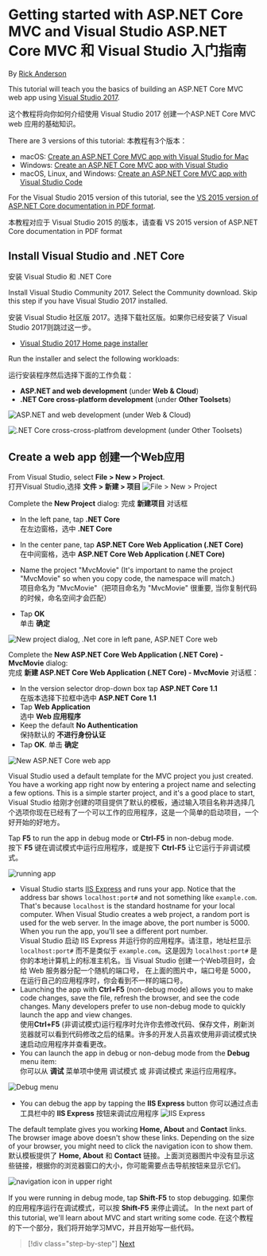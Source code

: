 
# Getting started with ASP.NET Core MVC and Visual Studio  ASP.NET Core MVC 和 Visual Studio 入门指南

By [Rick Anderson](https://twitter.com/RickAndMSFT)

This tutorial will teach you the basics of building an ASP.NET Core MVC web app using [Visual Studio 2017](https://www.visualstudio.com/).  

这个教程将向你如何介绍使用 Visual Studio 2017 创建一个ASP.NET Core MVC web 应用的基础知识。

There are 3 versions of this tutorial:
本教程有3个版本：
* macOS: [Create an ASP.NET Core MVC app with Visual Studio for Mac](xref:tutorials/first-mvc-app-mac/start-mvc)
* Windows: [Create an ASP.NET Core MVC app with Visual Studio](xref:tutorials/first-mvc-app/start-mvc)
* macOS, Linux, and Windows: [Create an ASP.NET Core MVC app with Visual Studio Code](xref:tutorials/first-mvc-app-xplat/start-mvc)

For the Visual Studio 2015 version of this tutorial, see the [VS 2015 version of ASP.NET Core documentation in PDF format](https://github.com/aspnet/Docs/blob/master/aspnetcore/common/_static/aspnet-core-project-json.pdf).  

本教程对应于 Visual Studio 2015 的版本，请查看 VS 2015 version of ASP.NET Core documentation in PDF format 
## Install Visual Studio and .NET Core   
安装 Visual Studio 和 .NET Core

Install Visual Studio Community 2017. Select the Community download. Skip this step if you have Visual Studio 2017 installed.  

安装 Visual Studio 社区版 2017。选择下载社区版。如果你已经安装了 Visual Studio 2017则跳过这一步。
  * [Visual Studio 2017 Home page installer](https://www.visualstudio.com/visual-studio-homepage-vs.aspx)

Run the installer and select the following workloads:  

运行安装程序然后选择下面的工作负载：
 - **ASP.NET and web development** (under **Web & Cloud**)
 - **.NET Core cross-platform development** (under **Other Toolsets**)

![**ASP.NET and web development** (under **Web & Cloud**)](start-mvc/_static/web_workload.png)

![**.NET Core cross-cross-platfrom development** (under **Other Toolsets**)](start-mvc/_static/x_plat_wl.png)


## Create a web app    创建一个Web应用

From Visual Studio, select  **File > New > Project**.  
打开Visual Studio,选择 **文件 > 新建 > 项目**
![File > New > Project](start-mvc/_static/alt_new_project.png)

Complete the **New Project** dialog:
完成 **新建项目** 对话框

* In the left pane, tap **.NET Core**  
在左边窗格，选中 **.NET Core**

* In the center pane, tap **ASP.NET Core Web Application (.NET Core)**  
在中间窗格，选中 **ASP.NET Core Web Application (.NET Core)**
* Name the project "MvcMovie" (It's important to name the project "MvcMovie" so when you copy code, the namespace will match.)  
项目命名为 "MvcMovie"（把项目命名为 "MvcMovie" 很重要, 当你复制代码的时候，命名空间才会匹配）
* Tap **OK**  
单击 **确定**

![New project dialog, .Net core in left pane, ASP.NET Core web ](start-mvc/_static/new_project2.png)

Complete the **New ASP.NET Core Web Application (.NET Core) - MvcMovie** dialog:  
完成 **新建 ASP.NET Core Web Application (.NET Core) - MvcMovie** 对话框：

* In the version selector drop-down box tap **ASP.NET Core 1.1**  
在版本选择下拉框中选中 **ASP.NET Core 1.1**
* Tap **Web Application**  
选中 **Web 应用程序**
* Keep the default **No Authentication**  
保持默认的 **不进行身份认证**
* Tap **OK**.
单击 **确定**

![New ASP.NET Core web app](start-mvc/_static/p3.png)

Visual Studio used a default template for the MVC project you just created. You have a working app right now by entering a project name and selecting a few options. This is a simple starter project, and it's a good place to start,  
Visual Studio 给刚才创建的项目提供了默认的模板，通过输入项目名称并选择几个选项你现在已经有了一个可以工作的应用程序，这是一个简单的启动项目，一个好开始的好地方。


Tap **F5** to run the app in debug mode or **Ctrl-F5** in non-debug mode.  
按下 **F5** 键在调试模式中运行应用程序，或是按下 **Ctrl-F5** 让它运行于非调试模式。

<!-- These images are also used by uid: tutorials/first-mvc-app-xplat/start-mvc -->
![running app](start-mvc/_static/1.png)

* Visual Studio starts [IIS Express](http://www.iis.net/learn/extensions/introduction-to-iis-express/iis-express-overview) and runs your app. Notice that the address bar shows `localhost:port#` and not something like `example.com`. That's because `localhost` is the standard hostname for your local computer. When Visual Studio creates a web project, a random port is used for the web server. In the image above, the port number is 5000. When you run the app, you'll see a different port number.  
Visual Studio 启动 IIS Express 并运行你的应用程序。请注意，地址栏显示 `localhost:port#` 而不是类似于 `example.com`。这是因为 `localhost:port#` 是你的本地计算机上的标准主机名。当 Visual Studio 创建一个Web项目时，会给 Web 服务器分配一个随机的端口号， 在上面的图片中，端口号是 5000， 在运行自己的应用程序时，你会看到不一样的端口号。
* Launching the app with **Ctrl+F5** (non-debug mode) allows you to make code changes, save the file, refresh the browser, and see the code changes. Many developers prefer to use non-debug mode to quickly launch the app and view changes.  
使用**Ctrl+F5** (非调试模式)运行程序时允许你去修改代码、保存文件，刷新浏览器就可以看到代码修改之后的结果。许多的开发人员喜欢使用非调试模式快速启动应用程序并查看更改。
* You can launch the app in debug or non-debug mode from the **Debug** menu item:  
你可以从 **调试** 菜单项中使用 调试模式 或 非调试模式 来运行应用程序。

![Debug menu](start-mvc/_static/debug_menu.png)

* You can debug the app by tapping the **IIS Express** button
你可以通过点击工具栏中的 **IIS Express** 按钮来调试应用程序
![IIS Express](start-mvc/_static/iis_express.png)

The default template gives you working **Home, About** and **Contact** links. The browser image above doesn't show these links. Depending on the size of your browser, you might need to click the navigation icon to show them.  
默认模板提供了 **Home, About** 和 **Contact** 链接。上面浏览器图片中没有显示这些链接，根据你的浏览器窗口的大小，你可能需要点击导航按钮来显示它们。

![navigation icon in upper right](start-mvc/_static/2.png)

If you were running in debug mode, tap **Shift-F5** to stop debugging.
如果你的应用程序运行在调试模式，可以按 **Shift-F5** 来停止调试。
In the next part of this tutorial, we'll learn about MVC and start writing some code.
在这个教程的下一个部分，我们将开始学习MVC，并且开始写一些代码。

>[!div class="step-by-step"]
[Next](adding-controller.md)  
